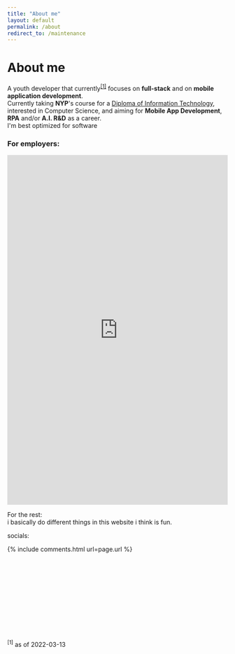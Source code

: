 ```yaml
---
title: "About me"
layout: default
permalink: /about
redirect_to: /maintenance
---
```


# About me
A youth developer that currently<sup><a href="#1">[1]</a></sup> focuses on **full-stack** and on **mobile application development**.<br>
Currently taking **NYP**'s course for a <a href="https://www.nyp.edu.sg/schools/sit/full-time-courses/information-technology.html" target="_blank">Diploma of Information Technology</a>, interested in Computer Science, and aiming for **Mobile App Development**, **RPA** and/or **A.I. R&D** as a career.<br>I'm best optimized for software

### For employers:<br>
<!-- GOOGLE DRIVE -->
<!-- <iframe src="https://drive.google.com/file/d/1RRsTkrYlV3bz_OphYOpSgIBUOGze5P5N/preview" style="width:100%; height:100vh;" frameborder="0"></iframe><br> -->

<!-- <embed src="/static/PDF/resume_internship_2.pdf" style="min-height:100vh;min-width:100%;"> -->

<iframe src="https://docs.google.com/viewer?embedded=true&url=http%3A%2F%2Farifhamed.github.io%2Fstatic%2FPDF%2Fresume_internship_2.pdf" frameborder="no" style="position: relative; min-width: 100%; height: 800px; margin: 0 auto;"></iframe>


For the rest:<br>
i basically do different things in this website i think is fun.

socials:<br>
<div class="container">
    <div class="row row-cols-6">
        <a class="col btn btn-dark" style="background-color:#333;" href="https://codepen.io/arifhamed" target="_blank"><i class="fab fa-codepen"></i></a>
        <a class="col btn btn-dark" style="background-color:#333;" href="https://twitter.com/arifhamed5" target="_blank"><i class="fab fa-twitter"></i></a>
        <a class="col btn btn-dark" style="background-color:#333;" href="https://github.com/arifhamed" target="_blank"><i class="fab fa-github"></i></a>
        <a class="col btn btn-dark" style="background-color:#333;" href="https://www.linkedin.com/in/muhammad-arif-bin-hamed-6a7425201/" target="_blank"><i class="fab fa-linkedin"></i></a>
        <a class="col btn btn-dark" style="background-color:#333;" href="https://www.youtube.com/channel/UCfY7A_tKkdvwAqtW392ia8Q" target="_blank"><i class="fab fa-youtube"></i></a>
        <a class="col btn btn-dark" style="background-color:#333;" href="https://instagram.com/arifstocrat" target="_blank"><i class="fab fa-instagram"></i></a>
        <a class="col btn btn-dark" style="background-color:#333;" href="https://www.quora.com/profile/Muhammad-Arif-Bin-Hamed" target="_blank"><i class="fab fa-quora"></i></a>
        <a class="col btn btn-dark" style="background-color:#333;" href="https://www.reddit.com/user/arifstotle300" target="_blank"><i class="fab fa-reddit"></i></a>
        <a class="col btn btn-dark" style="background-color:#333;" href="https://stackoverflow.com/users/8790222/morph-ball" target="_blank"><i class="fab fa-stack-overflow"></i></a>
        <a class="col btn btn-dark" style="background-color:#333;" href="https://steamcommunity.com/id/arifstocrat/" target="_blank"><i class="fab fa-steam"></i></a>
        <a class="col btn btn-dark" style="background-color:#333;" href="https://arifhamed.tumblr.com/" target="_blank"><i class="fab fa-tumblr"></i></a>
        <a class="col btn btn-dark" style="background-color:#333;" href="https://www.twitch.tv/arifstocrat" target="_blank"><i class="fab fa-twitch"></i></a>
    </div>
</div>

{% include comments.html url=page.url %}

<br>
<br>
<br>
<br>
<br>
<br>
<br>
<br>
<br>
<br>
<span id="list"></span>

<span id="1"><sup>[1]</sup> as of <span class="date">2022-03-13</span></span>